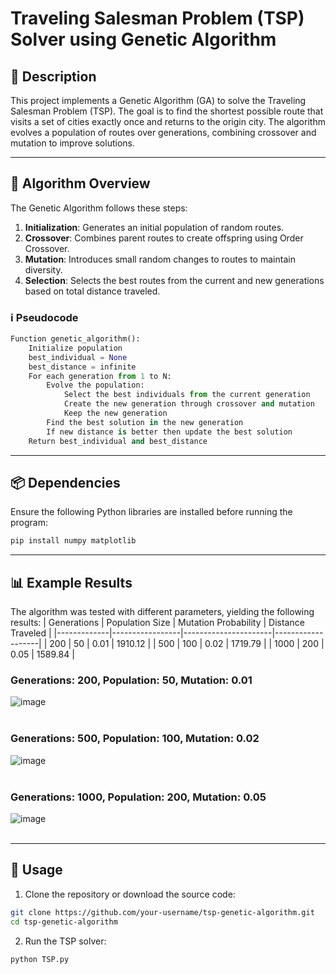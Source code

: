 # Traveling Salesman Problem (TSP) Solver using Genetic Algorithm

## 📝 Description  
This project implements a Genetic Algorithm (GA) to solve the Traveling Salesman Problem (TSP). The goal is to find the shortest possible route that visits a set of cities exactly once and returns to the origin city. The algorithm evolves a population of routes over generations, combining crossover and mutation to improve solutions.

---

## 🧮 Algorithm Overview  
The Genetic Algorithm follows these steps:  

1. **Initialization**: Generates an initial population of random routes.  
2. **Crossover**: Combines parent routes to create offspring using Order Crossover.  
3. **Mutation**: Introduces small random changes to routes to maintain diversity.  
4. **Selection**: Selects the best routes from the current and new generations based on total distance traveled.  

### ℹ️ Pseudocode  
```python  
Function genetic_algorithm():  
    Initialize population  
    best_individual = None  
    best_distance = infinite  
    For each generation from 1 to N:  
        Evolve the population:  
            Select the best individuals from the current generation  
            Create the new generation through crossover and mutation  
            Keep the new generation  
        Find the best solution in the new generation  
        If new distance is better then update the best solution  
    Return best_individual and best_distance

```

---

## 📦 Dependencies
Ensure the following Python libraries are installed before running the program:
```bash
pip install numpy matplotlib
```

---

## 📊 Example Results
The algorithm was tested with different parameters, yielding the following results:
| Generations | Population Size | Mutation Probability | Distance Traveled |
|-------------|-----------------|----------------------|-------------------|
| 200         |	50              | 0.01                 | 1910.12           |
| 500	      | 100	            | 0.02                 | 1719.79           |
| 1000        |	200	            | 0.05                 | 1589.84           |


### Generations: 200, Population: 50, Mutation: 0.01
![image](https://github.com/user-attachments/assets/46b27cda-77b0-4fc2-a8b5-6ddf6dd3f148)<br><br>

### Generations: 500, Population: 100, Mutation: 0.02
![image](https://github.com/user-attachments/assets/639a1cad-e08a-4f92-ad47-4255d1b5c677)<br><br>

### Generations: 1000, Population: 200, Mutation: 0.05
![image](https://github.com/user-attachments/assets/85196ea9-db8d-4385-9d94-19be2a696dfa)<br><br>

---

## 🚀 Usage
1. Clone the repository or download the source code:
```bash
git clone https://github.com/your-username/tsp-genetic-algorithm.git  
cd tsp-genetic-algorithm
```
2. Run the TSP solver:
```bash
python TSP.py
```
